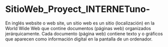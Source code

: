 # SitioWeb_Proyect_INTERNETuno-
En inglés website o web site, un sitio web es un sitio (localización) en la World Wide Web que contine documentos (páginas web) organizados jerárquicamente. Cada documento (página web) contiene texto y o gráficos que aparecen como información digital en la pantalla de un ordenador.
